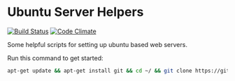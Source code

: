 Ubuntu Server Helpers
=====================

[![Build Status](https://travis-ci.org/SamPedley/Ubuntu-Helpers.svg?branch=master)](https://travis-ci.org/SamPedley/Ubuntu-Helpers)
[![Code Climate](https://codeclimate.com/github/SamPedley/Ubuntu-Helpers/badges/gpa.svg)](https://codeclimate.com/github/SamPedley/Ubuntu-Helpers)

Some helpful scripts for setting up ubuntu based web servers. 

Run this command to get started: 

``` bash
apt-get update && apt-get install git && cd ~/ && git clone https://github.com/SamPedley/Ubuntu-Helpers.git && cd ./Ubuntu-Helpers
```